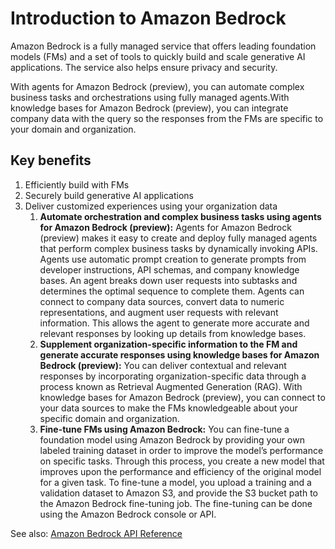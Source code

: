 # Introduction to Amazon Bedrock

Amazon Bedrock is a fully managed service that offers leading foundation models
(FMs) and a set of tools to quickly build and scale generative AI applications.
The service also helps ensure privacy and security.

With agents for Amazon Bedrock (preview), you can automate complex business
tasks and orchestrations using fully managed agents.With knowledge bases for
Amazon Bedrock (preview), you can integrate company data with the query so the
responses from the FMs are specific to your domain and organization.

## Key benefits

1. Efficiently build with FMs
2. Securely build generative AI applications
3. Deliver customized experiences using your organization data
   1. **Automate orchestration and complex business tasks using agents for
      Amazon Bedrock (preview):** Agents for Amazon Bedrock (preview) makes it
      easy to create and deploy fully managed agents that perform complex business
      tasks by dynamically invoking APIs. Agents use automatic prompt creation to
      generate prompts from developer instructions, API schemas, and company
      knowledge bases. An agent breaks down user requests into subtasks and
      determines the optimal sequence to complete them. Agents can connect to
      company data sources, convert data to numeric representations, and augment
      user requests with relevant information. This allows the agent to generate
      more accurate and relevant responses by looking up details from knowledge bases.
   2. **Supplement organization-specific information to the FM and generate
      accurate responses using knowledge bases for Amazon Bedrock (preview):**
      You can deliver contextual and relevant responses by incorporating
      organization-specific data through a process known as Retrieval Augmented
      Generation (RAG). With knowledge bases for Amazon Bedrock (preview), you can
      connect to your data sources to make the FMs knowledgeable about your
      specific domain and organization.
   3. **Fine-tune FMs using Amazon Bedrock:** You can fine-tune a foundation
      model using Amazon Bedrock by providing your own labeled training dataset in
      order to improve the model’s performance on specific tasks. Through this
      process, you create a new model that improves upon the performance and
      efficiency of the original model for a given task. To fine-tune a model, you
      upload a training and a validation dataset to Amazon S3, and provide the
      S3 bucket path to the Amazon Bedrock fine-tuning job.
      The fine-tuning can be done using the Amazon Bedrock console or API.

See also: [Amazon Bedrock API Reference](https://docs.aws.amazon.com/bedrock/latest/APIReference/welcome.html)
